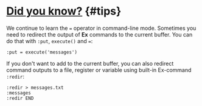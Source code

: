 # [Did you know?](#tips) {#tips}

We continue to learn the `=` operator in command-line mode. 
Sometimes you need to redirect the output of **Ex** commands to the current buffer. You can do that with `:put`,
`execute()` and `=`:

```
:put = execute('messages')
```

If you don't want to add to the current buffer, you can also redirect command outputs to a file, register or variable 
using built-in Ex-command `:redir`:

```
:redir > messages.txt
:messages
:redir END
```
